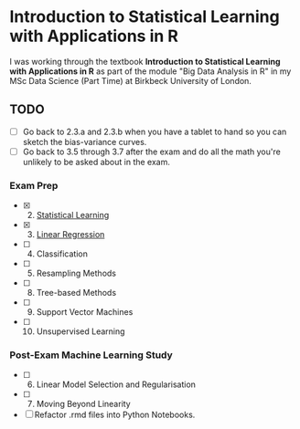 # Introduction to Statistical Learning with Applications in R

I was working through the textbook **Introduction to Statistical Learning with Applications in R** as part of the module "Big Data Analysis in R" in my MSc Data Science (Part Time) at Birkbeck University of London.

## TODO

- [ ] Go back to 2.3.a and 2.3.b when you have a tablet to hand so you can sketch the bias-variance curves.
- [ ] Go back to 3.5 through 3.7 after the exam and do all the math you're unlikely to be asked about in the exam.

### Exam Prep

- [x] 2. [Statistical Learning](02-statistical-learning.Rmd)
- [x] 3. [Linear Regression](03-linear-regression.Rmd)
- [ ] 4. Classification
- [ ] 5. Resampling Methods
- [ ] 8. Tree-based Methods
- [ ] 9. Support Vector Machines
- [ ] 10. Unsupervised Learning

### Post-Exam Machine Learning Study

- [ ] 6. Linear Model Selection and Regularisation
- [ ] 7. Moving Beyond Linearity
- [ ] Refactor .rmd files into Python Notebooks.
